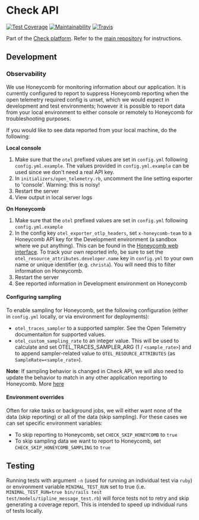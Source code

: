 # Check API

[![Test Coverage](https://api.codeclimate.com/v1/badges/583c7f562a78e7039e13/test_coverage)](https://codeclimate.com/github/meedan/check-api/test_coverage)
[![Maintainability](https://api.codeclimate.com/v1/badges/583c7f562a78e7039e13/maintainability)](https://codeclimate.com/github/meedan/check-api/maintainability)
[![Travis](https://travis-ci.org/meedan/check-api.svg?branch=develop)](https://travis-ci.org/meedan/check-api/)

Part of the [Check platform](https://meedan.com/check). Refer to the [main repository](https://github.com/meedan/check) for instructions.

## Development

### Observability

We use Honeycomb for monitoring information about our application. It is currently configured to report to suppress Honeycomb
reporting when the open telemetry required config is unset, which we would expect in development and test environments; however it is
possible to report data from your local environment to either console or remotely to Honeycomb for troubleshooting purposes.

If you would like to see data reported from your local machine, do the following:

**Local console**
1. Make sure that the `otel` prefixed values are set in `config.yml` following `config.yml.example`. The values provided in `config.yml.example` can be used since we don't need a real API key.
1. In `initializers/open_telemetry.rb`, uncomment the line setting exporter to 'console'. Warning: this is noisy!
1. Restart the server
1. View output in local server logs

**On Honeycomb**
1. Make sure that the `otel` prefixed values are set in `config.yml` following `config.yml.example`
1. In the config key `otel_exporter_otlp_headers`, set `x-honeycomb-team` to a Honeycomb API key for the Development environment (a sandbox where we put anything). This can be found in the [Honeycomb web interface](https://ui.honeycomb.io/meedan/environments/dev/api_keys). To track your own reported info, be sure to set the `otel_resource_attributes.developer.name` key in `config.yml` to your own name or unique identifier (e.g. `christa`). You will need this to filter information on Honeycomb.
1. Restart the server
1. See reported information in Development environment on Honeycomb

#### Configuring sampling

To enable sampling for Honeycomb, set the following configuration (either in `config.yml` locally, or via environment for deployments):

* `otel_traces_sampler` to a supported sampler. See the Open Telemetry documentaiton for supported values.
* `otel_custom_sampling_rate` to an integer value. This will be used to calculate and set OTEL_TRACES_SAMPLER_ARG (1 / `<sample_rate>`) and to append sampler-related value to `OTEL_RESOURCE_ATTRIBUTES` (as `SampleRate=<sample_rate>`).

**Note**: If sampling behavior is changed in Check API, we will also need to update the behavior to match in any other application reporting to Honeycomb. More [here](https://docs.honeycomb.io/getting-data-in/opentelemetry/ruby/#sampling)

#### Environment overrides

Often for rake tasks or background jobs, we will either want none of the data (skip reporting) or all of the data (skip sampling). For these cases we can set specific environment variables:

* To skip reporting to Honeycomb, set `CHECK_SKIP_HONEYCOMB` to `true`
* To skip sampling data we want to report to Honeycomb, set `CHECK_SKIP_HONEYCOMB_SAMPLING` to `true`

## Testing

Running tests with argument `-n` (used for running an individual test via `ruby`) or environment variable `MINIMAL_TEST_RUN` set to true (i.e. `MINIMAL_TEST_RUN=true bin/rails test test/models/tipline_message_test.rb`) will force tests not to retry and skip generating a coverage report. This is intended to speed up individual runs of tests locally.
